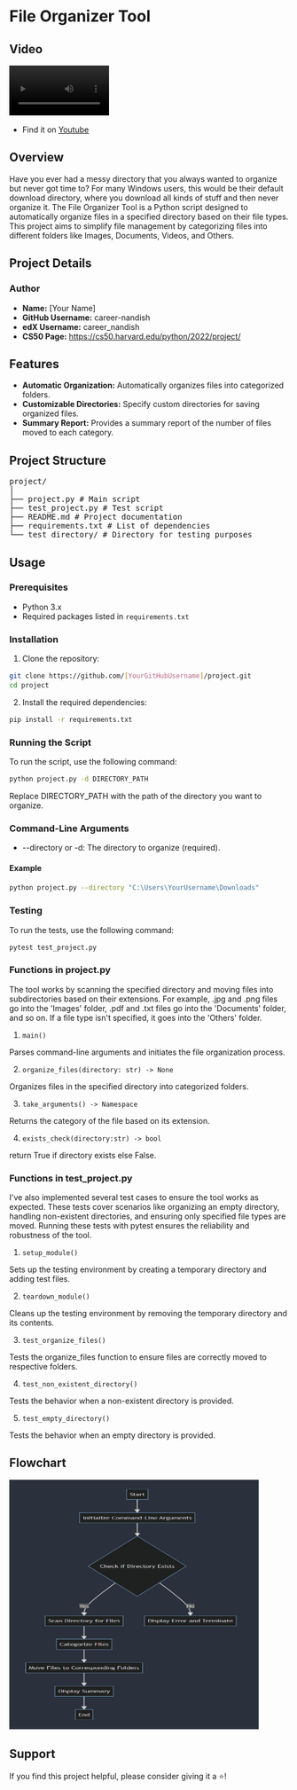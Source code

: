 # File Organizer Tool

## Video

<video src='https://youtu.be/o5sqteQ5rrY' width=180></video>

* Find it on [Youtube](https://youtu.be/o5sqteQ5rrY)

## Overview

Have you ever had a messy directory that you always wanted to organize but never got time to? For many Windows users, this would be their default download directory, where you download all kinds of stuff and then never organize it. The File Organizer Tool is a Python script designed to automatically organize files in a specified directory based on their file types. This project aims to simplify file management by categorizing files into different folders like Images, Documents, Videos, and Others.

## Project Details

### Author
- **Name:** [Your Name]
- **GitHub Username:** career-nandish
- **edX Username:** career_nandish
- **CS50 Page:** https://cs50.harvard.edu/python/2022/project/

## Features

- **Automatic Organization:** Automatically organizes files into categorized folders.
- **Customizable Directories:** Specify custom directories for saving organized files.
- **Summary Report:** Provides a summary report of the number of files moved to each category.

## Project Structure

<pre>
project/
│
├── project.py # Main script
├── test_project.py # Test script
├── README.md # Project documentation
├── requirements.txt # List of dependencies
└── test_directory/ # Directory for testing purposes
</pre>

## Usage

### Prerequisites

- Python 3.x
- Required packages listed in `requirements.txt`

### Installation

1. Clone the repository:

```bash
git clone https://github.com/[YourGitHubUsername]/project.git
cd project
```

2. Install the required dependencies:

```bash
pip install -r requirements.txt
```
### Running the Script

To run the script, use the following command:

```bash
python project.py -d DIRECTORY_PATH
```

Replace DIRECTORY_PATH with the path of the directory you want to organize.

### Command-Line Arguments
* --directory or -d: The directory to organize (required).

#### Example
```bash
python project.py --directory "C:\Users\YourUsername\Downloads"
```

### Testing

To run the tests, use the following command:

```bash
pytest test_project.py
```

### Functions in project.py

The tool works by scanning the specified directory and moving files into subdirectories based on their extensions. For example, .jpg and .png files go into the 'Images' folder, .pdf and .txt files go into the 'Documents' folder, and so on. If a file type isn't specified, it goes into the 'Others' folder.


1. `main()`

Parses command-line arguments and initiates the file organization process.

2. `organize_files(directory: str) -> None`

Organizes files in the specified directory into categorized folders.

3. `take_arguments() -> Namespace`

Returns the category of the file based on its extension.

4. `exists_check(directory:str) -> bool`

return True if directory exists else False.

### Functions in test_project.py

I've also implemented several test cases to ensure the tool works as expected. These tests cover scenarios like organizing an empty directory, handling non-existent directories, and ensuring only specified file types are moved. Running these tests with pytest ensures the reliability and robustness of the tool.


1. `setup_module()`

Sets up the testing environment by creating a temporary directory and adding test files.

2. `teardown_module()`

Cleans up the testing environment by removing the temporary directory and its contents.

3. `test_organize_files()`

Tests the organize_files function to ensure files are correctly moved to respective folders.

4. `test_non_existent_directory()`

Tests the behavior when a non-existent directory is provided.

5. `test_empty_directory()`

Tests the behavior when an empty directory is provided.

## Flowchart

<p>
	<img src="./images/flowchart.png" alt="Image" width="450" height="450">
</p>

## Support

If you find this project helpful, please consider giving it a ⭐️!